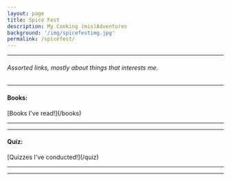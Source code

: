 ```yaml
---
layout: page
title: Spice Fest 
description: My Cooking (mis)Adventures
background: '/img/spicefestimg.jpg'
permalink: /spicefest/
---
```


<hr>
<h6> Assorted links, mostly about things that interests me. </h6>


<hr>
<h4>Books:</h4>
[Books I've read!](/books)
<hr>

<hr>
<h4>Quiz:</h4>
[Quizzes I've conducted!](/quiz)
<hr>

<hr>